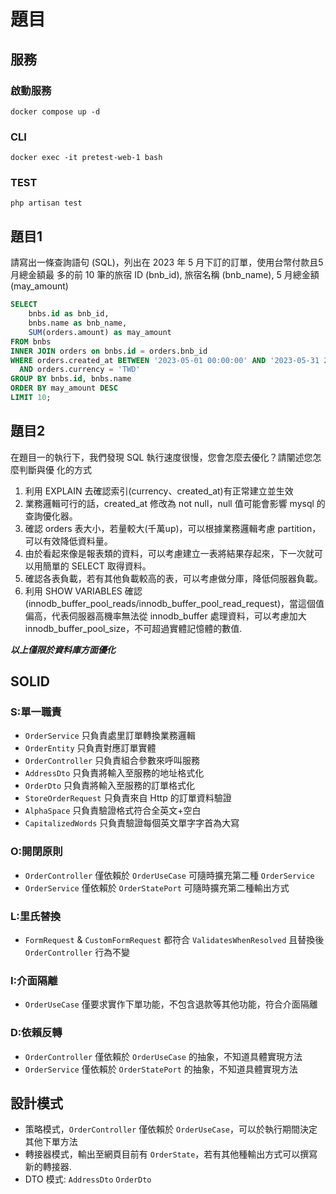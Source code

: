 # 題目

## 服務

### 啟動服務  
`docker compose up -d`

### CLI
`docker exec -it pretest-web-1 bash`

### TEST
`php artisan test`

## 題目1 
請寫出⼀條查詢語句 (SQL)，列出在 2023 年 5 ⽉下訂的訂單，使⽤台幣付款且5⽉總⾦額最
多的前 10 筆的旅宿 ID (bnb_id), 旅宿名稱 (bnb_name), 5 ⽉總⾦額 (may_amount)

```sql
SELECT
    bnbs.id as bnb_id,
    bnbs.name as bnb_name,
    SUM(orders.amount) as may_amount
FROM bnbs
INNER JOIN orders on bnbs.id = orders.bnb_id
WHERE orders.created_at BETWEEN '2023-05-01 00:00:00' AND '2023-05-31 23:59:59'
  AND orders.currency = 'TWD'
GROUP BY bnbs.id, bnbs.name
ORDER BY may_amount DESC 
LIMIT 10;
```

## 題目2

在題⽬⼀的執⾏下，我們發現 SQL 執⾏速度很慢，您會怎麼去優化？請闡述您怎麼判斷與優
化的⽅式

1. 利用 EXPLAIN 去確認索引(currency、created_at)有正常建立並生效
2. 業務邏輯可行的話，created_at 修改為 not null，null 值可能會影響 mysql 的查詢優化器。
3. 確認 orders 表大小，若量較大(千萬up)，可以根據業務邏輯考慮 partition，可以有效降低資料量。
4. 由於看起來像是報表類的資料，可以考慮建立一表將結果存起來，下一次就可以用簡單的 SELECT 取得資料。
5. 確認各表負載，若有其他負載較高的表，可以考慮做分庫，降低伺服器負載。
6. 利用 SHOW VARIABLES 確認 (innodb_buffer_pool_reads/innodb_buffer_pool_read_request)，當這個值偏高，代表伺服器高機率無法從 innodb_buffer 處理資料，可以考慮加大 innodb_buffer_pool_size，不可超過實體記憶體的數值.

***以上僅限於資料庫方面優化***

## SOLID

### S:單一職責
* `OrderService` 只負責處里訂單轉換業務邏輯
* `OrderEntity` 只負責對應訂單實體
* `OrderController` 只負責組合參數來呼叫服務
* `AddressDto` 只負責將輸入至服務的地址格式化
* `OrderDto` 只負責將輸入至服務的訂單格式化
* `StoreOrderRequest` 只負責來自 Http 的訂單資料驗證
* `AlphaSpace` 只負責驗證格式符合全英文+空白
* `CapitalizedWords` 只負責驗證每個英文單字字首為大寫
### O:開閉原則
* `OrderController` 僅依賴於 `OrderUseCase` 可隨時擴充第二種 `OrderService`
* `OrderService` 僅依賴於 `OrderStatePort` 可隨時擴充第二種輸出方式
### L:里氏替換
* `FormRequest` & `CustomFormRequest` 都符合 `ValidatesWhenResolved` 且替換後 `OrderController` 行為不變
### I:介面隔離
* `OrderUseCase` 僅要求實作下單功能，不包含退款等其他功能，符合介面隔離
### D:依賴反轉
* `OrderController` 僅依賴於 `OrderUseCase` 的抽象，不知道具體實現方法
* `OrderService` 僅依賴於 `OrderStatePort` 的抽象，不知道具體實現方法

## 設計模式
* 策略模式，`OrderController` 僅依賴於 `OrderUseCase`，可以於執行期間決定其他下單方法
* 轉接器模式，輸出至網頁目前有 `OrderState`，若有其他種輸出方式可以撰寫新的轉接器.
* DTO 模式: `AddressDto` `OrderDto`
